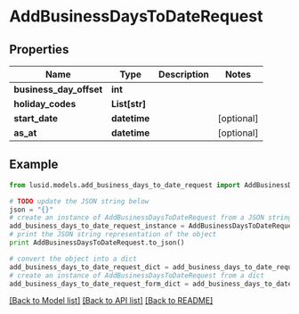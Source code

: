 # AddBusinessDaysToDateRequest


## Properties
Name | Type | Description | Notes
------------ | ------------- | ------------- | -------------
**business_day_offset** | **int** |  | 
**holiday_codes** | **List[str]** |  | 
**start_date** | **datetime** |  | [optional] 
**as_at** | **datetime** |  | [optional] 

## Example

```python
from lusid.models.add_business_days_to_date_request import AddBusinessDaysToDateRequest

# TODO update the JSON string below
json = "{}"
# create an instance of AddBusinessDaysToDateRequest from a JSON string
add_business_days_to_date_request_instance = AddBusinessDaysToDateRequest.from_json(json)
# print the JSON string representation of the object
print AddBusinessDaysToDateRequest.to_json()

# convert the object into a dict
add_business_days_to_date_request_dict = add_business_days_to_date_request_instance.to_dict()
# create an instance of AddBusinessDaysToDateRequest from a dict
add_business_days_to_date_request_form_dict = add_business_days_to_date_request.from_dict(add_business_days_to_date_request_dict)
```
[[Back to Model list]](../README.md#documentation-for-models) [[Back to API list]](../README.md#documentation-for-api-endpoints) [[Back to README]](../README.md)


